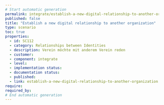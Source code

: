```yaml
---
# Start automatic generation
permalink: integrate/establish-a-new-digital-relationship-to-another-organization
published: false
title: "Establish a new digital relationship to another organization"
type: scenario
toc: true
properties:
  - id: SC112
  - category: Relationships between Identities
  - description: Verein möchte mit anderem Verein reden
  - customer:
  - component: integrate
  - level:
  - implementation status:
  - documentation status:
  - published:
  - link: establish-a-new-digital-relationship-to-another-organization
require:
required_by:
# End automatic generation
---
```

